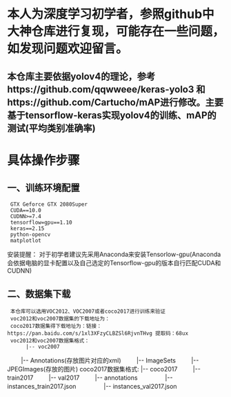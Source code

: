 # 本人为深度学习初学者，参照github中大神仓库进行复现，可能存在一些问题，如发现问题欢迎留言。
## 本仓库主要依据yolov4的理论，参考https://github.com/qqwweee/keras-yolo3 和https://github.com/Cartucho/mAP进行修改。主要基于tensorflow-keras实现yolov4的训练、mAP的测试(平均类别准确率)
# 具体操作步骤
## 一、训练环境配置
     GTX Geforce GTX 2080Super 
     CUDA==10.0
     CUDNN>=7.4
     tensorflow=gpu==1.10
     keras==2.15
     python-opencv
     matplotlot
安装提醒： 
    对于初学者建议先采用Anaconda来安装Tensorlow-gpu(Anaconda会依据电脑的显卡配置以及自己选定的Tensorflow-gpu的版本自行匹配CUDA和CUDNN)
## 二、数据集下载
     本仓库可以选用VOC2012、VOC2007或者coco2017进行训练来验证
     voc2012和voc2007数据集的下载地址为：
     coco2017数据集得下载地址为：链接：https://pan.baidu.com/s/1xl3XFzyCLBZSl6RjvnTHvg 提取码：68ux 
     voc2012和voc2007数据集格式：
          |-- voc2007
　　          |-- Annotations(存放图片对应的xml)
　　          |-- ImageSets
　　          |-- JPEGImages(存放的图片)
      coco2017数据集格式:
          |-- coco2017
　　          |-- train2017
　　          |-- val2017
　　          |-- annotations
　　　　           |-- instances_train2017.json
　　　　           |-- instances_val2017.json
